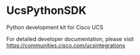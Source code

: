 UcsPythonSDK
============

Python development kit for Cisco UCS

For detailed developer documentation, please visit https://communities.cisco.com/ucsintegrations
